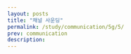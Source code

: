 ```yaml
---
layout: posts
title: "채널 사운딩"
permalink: /study/communication/5g/5/
prev: communication
description:
---
```

<!--
# 주파수

---

# <a name="Reference"></a>Reference
1. TTA, "3GPP, 6G 표준화 주요 일정 확정," <i>TTA 보도 자료</i>, 2023년 12월 18일. [Online]. Available: [https://www.tta.or.kr/tta/selectBbsNttView.do?key=76&bbsNo=107&nttNo=13137&searchCtgry=&searchCnd=all&searchKrwd=&integrDeptCode=&pageIndex=1](https://www.tta.or.kr/tta/selectBbsNttView.do?key=76&bbsNo=107&nttNo=13137&searchCtgry=&searchCnd=all&searchKrwd=&integrDeptCode=&pageIndex=1){:target="_blank"}. [Accessed: 19- Feb- 2024].
2. [ETSI](https://www.etsi.org/technologies/5g?tmpl=component){:target="_blank"}
{:.post__reference} -->